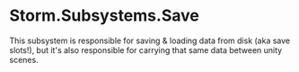 
# Storm.Subsystems.Save
This subsystem is responsible for saving & loading data from disk (aka save slots!), but it's also responsible for carrying that same data between unity scenes.
